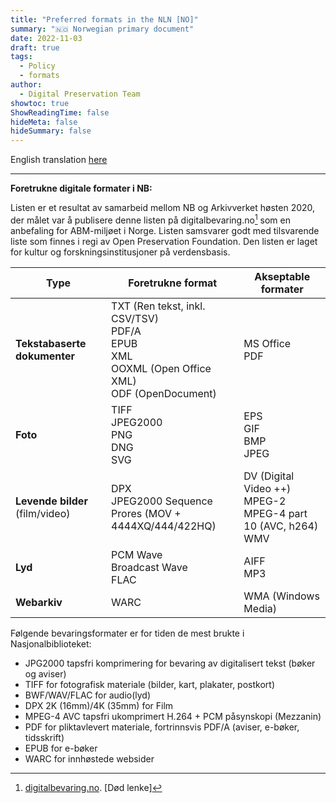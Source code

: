 ```yaml
---
title: "Preferred formats in the NLN [NO]"
summary: "🇳🇴 Norwegian primary document"
date: 2022-11-03
draft: true
tags:
  - Policy
  - formats
author:
  - Digital Preservation Team
showtoc: true
ShowReadingTime: false
hideMeta: false
hideSummary: false
---
```


English translation [here](/documents/2022-11-03-formats-in-use-en/)

---


**Foretrukne digitale formater i NB:**

Listen er et resultat av samarbeid mellom NB og Arkivverket høsten 2020,
der målet var å publisere denne listen på digitalbevaring.no[^1] som en
anbefaling for ABM-miljøet i Norge. Listen samsvarer godt med
tilsvarende liste som finnes i regi av Open Preservation Foundation. Den
listen er laget for kultur og forskningsinstitusjoner på verdensbasis.

[^1]: [digitalbevaring.no](https://digitalbevaring.no). [Død lenke]


| Type | Foretrukne format | Akseptable formater |
| ---- | ---- | ---- |
| **Tekstabaserte dokumenter** | TXT (Ren tekst, inkl. CSV/TSV)<br>PDF/A <br>EPUB<br>XML<br>OOXML (Open Office XML)<br>ODF (OpenDocument) | MS Office<br>PDF |
| **Foto** | TIFF<br>JPEG2000<br>PNG<br>DNG<br>SVG | EPS<br>GIF<br>BMP<br>JPEG |
| **Levende bilder** (film/video) | DPX<br>JPEG2000 Sequence<br>Prores (MOV + 4444XQ/444/422HQ) | DV (Digital Video ++)<br> MPEG-2<br>MPEG-4 part 10 (AVC, h264)<br>WMV |
| **Lyd** | PCM Wave<br>Broadcast Wave<br>FLAC | AIFF<br>MP3<br> |
| **Webarkiv** | WARC | WMA (Windows Media) |


Følgende bevaringsformater er for tiden de mest brukte i
Nasjonalbiblioteket:

-   JPG2000 tapsfri komprimering for bevaring av digitalisert tekst
    (bøker og aviser)
-   TIFF for fotografisk materiale (bilder, kart, plakater, postkort)
-   BWF/WAV/FLAC for audio(lyd)
-   DPX 2K (16mm)/4K (35mm) for Film
-   MPEG-4 AVC tapsfri ukomprimert H.264 + PCM påsynskopi (Mezzanin)
-   PDF for pliktavlevert materiale, fortrinnsvis PDF/A (aviser,
    e-bøker, tidsskrift)
-   EPUB for e-bøker
-   WARC for innhøstede websider
